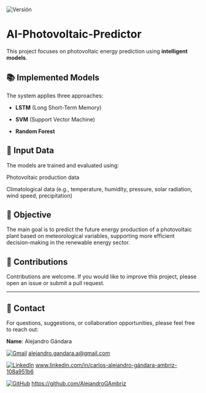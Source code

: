 ![Versión](https://img.shields.io/badge/versión-1.0.0-green)
# AI-Photovoltaic-Predictor
This project focuses on photovoltaic energy prediction using **intelligent models**.

## 📚 Implemented Models

The system applies three approaches:

  - **LSTM** (Long Short-Term Memory)

  - **SVM** (Support Vector Machine)

  - **Random Forest**

## 📄 Input Data

The models are trained and evaluated using:

Photovoltaic production data

Climatological data (e.g., temperature, humidity, pressure, solar radiation, wind speed, precipitation)

## 🎯 Objective

The main goal is to predict the future energy production of a photovoltaic plant based on meteorological variables, supporting more efficient decision-making in the renewable energy sector.

## 🤝 Contributions

Contributions are welcome.
If you would like to improve this project, please open an issue or submit a pull request.

---
## 📨 Contact

For questions, suggestions, or collaboration opportunities, please feel free to reach out:

**Name**: Alejandro Gándara

[![Gmail](https://img.shields.io/badge/Gmail-red?logo=gmail&logoColor=white)](mailto:tu-correo@gmail.com)
 alejandro.gandara.a@gmail.com

[![LinkedIn](https://img.shields.io/badge/LinkedIn-blue?logo=linkedin&logoColor=white)](https://www.linkedin.com/in/tu-usuario)
 www.linkedin.com/in/carlos-alejandro-gándara-ambriz-108a951b6

[![GitHub](https://img.shields.io/badge/GitHub-black?logo=github&logoColor=white)](https://github.com/tu-usuario)
 https://github.com/AlejandroGAmbriz

